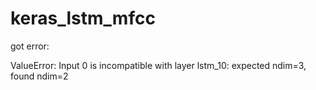 # keras_lstm_mfcc

got error:

ValueError: Input 0 is incompatible with layer lstm_10: expected ndim=3, found ndim=2
